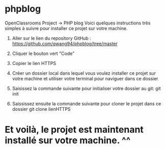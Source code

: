 # phpblog
OpenClassrooms Project -> PHP blog
Voici quelques instructions très simples à suivre pour installer ce projet sur votre machine.

1. Aller sur le lien du repository GitHub :
https://github.com/qwang94/phpblog/tree/master

2. Cliquer le bouton vert "Code"

3. Copier le lien HTTPS

4. Créer un dossier local dans lequel vous voulez installer ce projet sur votre machine et utiliser votre terminal pour naviguer dans ce dossier 

5. Saisissez la commande suivante pour initialiser votre dossier au git:
git init

6. Saississez ensuite la commande suivante pour cloner le projet dans ce dossier
git clone lienHTTPS

# Et voilà, le projet est maintenant installé sur votre machine. ^^ 


